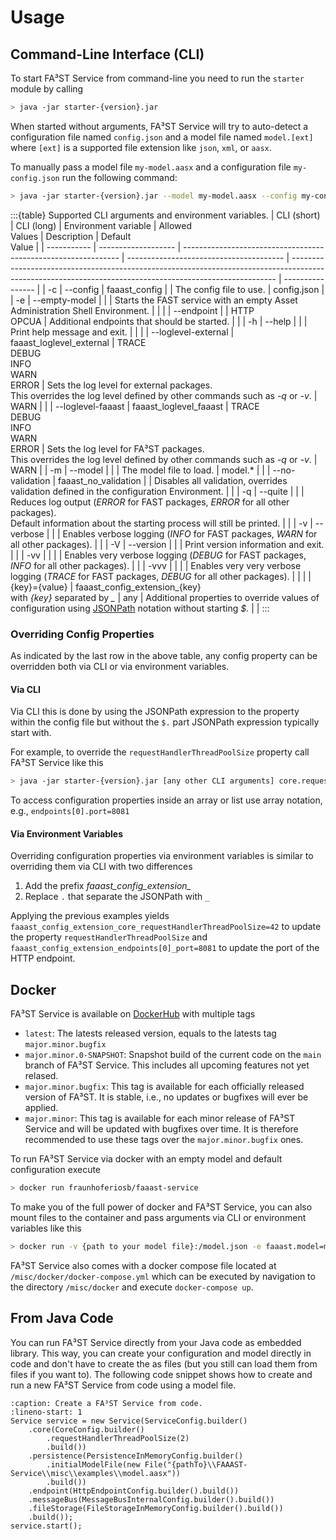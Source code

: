 # Usage

## Command-Line Interface (CLI)

To start FA³ST Service from command-line you need to run the `starter` module by calling

```sh
> java -jar starter-{version}.jar
```

When started without arguments, FA³ST Service will try to auto-detect a configuration file named `config.json` and a model file named `model.[ext]` where `[ext]` is a supported file extension like `json`, `xml`, or `aasx`.

To manually pass a model file `my-model.aasx` and a configuration file `my-config.json` run the following command:

```sh
> java -jar starter-{version}.jar --model my-model.aasx --config my-config.json
```

:::{table} Supported CLI arguments and environment variables.
| CLI (short) | CLI (long)          | Environment variable                                           | Allowed<br>Values                       | Description                                                                                                                                              | Default<br>Value |
| ----------- | ------------------- | -------------------------------------------------------------- | --------------------------------------- | -------------------------------------------------------------------------------------------------------------------------------------------------------- | ---------------- |
| -c          | --config            | faaast_config                                                  | <file path>                             | The config file to use.                                                                                                                                  | config.json      |
| -e          | --empty-model       |                                                                |                                         | Starts the FAST service with an empty Asset Administration Shell Environment.                                                                            |                  |
|             | --endpoint          |                                                                | HTTP<br>OPCUA                           | Additional endpoints that should be started.                                                                                                             |                  |
| -h          | --help              |                                                                |                                         | Print help message and exit.                                                                                                                             |                  | 
|             | --loglevel-external | faaast_loglevel_external                                       | TRACE<br>DEBUG<br>INFO<br>WARN<br>ERROR | Sets the log level for external packages.<br>This overrides the log level defined by other commands such as *-q* or *-v*.                                | WARN             |
|             | --loglevel-faaast   | faaast_loglevel_faaast                                         | TRACE<br>DEBUG<br>INFO<br>WARN<br>ERROR | Sets the log level for FA³ST packages.<br>This overrides the log level defined by other commands such as *-q* or *-v*.                                   | WARN             |
| -m          | --model             |                                                                | <file path>                             | The model file to load.                                                                                                                                  | model.*          |
|             | --no-validation     | faaast_no_validation                                           |                                         | Disables all validation, overrides validation defined in the configuration Environment.                                                                  |                  |
| -q          | --quite             |                                                                |                                         | Reduces log output (*ERROR* for FAST packages, *ERROR* for all other packages).<br>Default information about the starting process will still be printed. |                  |
| -v          | --verbose           |                                                                |                                         | Enables verbose logging (*INFO* for FAST packages, *WARN* for all other packages).                                                                       |                  |
| -V          | --version           |                                                                |                                         | Print version information and exit.                                                                                                                      |                  |
| -vv         |                     |                                                                |                                         | Enables very verbose logging (*DEBUG* for FAST packages, *INFO* for all other packages).                                                                 |                  |
| -vvv        |                     |                                                                |                                         | Enables very very verbose logging (*TRACE* for FAST packages, *DEBUG* for all other packages).                                                           |                  |
|             | {key}={value}       | faaast_config_extension_{key}<br>with *{key}* separated by *_* | any                                     | Additional properties to override values of configuration using [JSONPath](https://goessner.net/articles/JsonPath/) notation without starting *$.*       |                  |
:::

### Overriding Config Properties

As indicated by the last row in the above table, any config property can be overridden both via CLI or via environment variables.

#### Via CLI

Via CLI this is done by using the JSONPath expression to the property within the config file but without the `$.` part JSONPath expression typically start with.

For example, to override the `requestHandlerThreadPoolSize` property call FA³ST Service like this

```sh
> java -jar starter-{version}.jar [any other CLI arguments] core.requestHandlerThreadPoolSize=42
```

To access configuration properties inside an array or list use array notation, e.g., `endpoints[0].port=8081`


#### Via Environment Variables

Overriding configuration properties via environment variables is similar to overriding them via CLI with two differences

1. Add the prefix *faaast_config_extension_*
2. Replace `.` that separate the JSONPath with `_`

Applying the previous examples yields `faaast_config_extension_core_requestHandlerThreadPoolSize=42` to update the property `requestHandlerThreadPoolSize` and `faaast_config_extension_endpoints[0]_port=8081` to update the port of the HTTP endpoint.


## Docker

FA³ST Service is available on [DockerHub](https://hub.docker.com/r/fraunhoferiosb/faaast-service) with multiple tags

-	`latest`: The latests released version, equals to the latests tag `major.minor.bugfix`
-	`major.minor.0-SNAPSHOT`: Snapshot build of the current code on the `main` branch of FA³ST Service. This includes all upcoming features not yet relased.
-	`major.minor.bugfix`: This tag is available for each officially released version of FA³ST. It is stable, i.e., no updates or bugfixes will ever be applied.
-	`major.minor`: This tag is available for each minor release of FA³ST Service and will be updated with bugfixes over time. It is therefore recommended to use these tags over the `major.minor.bugfix` ones.

To run FA³ST Service via docker with an empty model and default configuration execute

```sh
> docker run fraunhoferiosb/faaast-service
```

To make you of the full power of docker and FA³ST Service, you can also mount files to the container and pass arguments via CLI or environment variables like this

```sh
> docker run -v {path to your model file}:/model.json -e faaast.model=model.json fraunhoferiosb/faaast-service '--no-validation'
```

FA³ST Service also comes with a docker compose file located at `/misc/docker/docker-compose.yml` which can be executed by navigation to the directory `/misc/docker` and execute `docker-compose up`.


## From Java Code

You can run FA³ST Service directly from your Java code as embedded library.
This way, you can create your configuration and model directly in code and don't have to create the as files (but you still can load them from files if you want to).
The following code snippet shows how to create and run a new FA³ST Service from code using a model file.

```{code-block} java
:caption: Create a FA³ST Service from code.
:lineno-start: 1
Service service = new Service(ServiceConfig.builder()
	.core(CoreConfig.builder()
		.requestHandlerThreadPoolSize(2)
		.build())
	.persistence(PersistenceInMemoryConfig.builder()
		.initialModelFile(new File("{pathTo}\\FAAAST-Service\\misc\\examples\\model.aasx"))
		.build())
	.endpoint(HttpEndpointConfig.builder().build())
	.messageBus(MessageBusInternalConfig.builder().build())
	.fileStorage(FileStorageInMemoryConfig.builder().build())
	.build());
service.start();
```